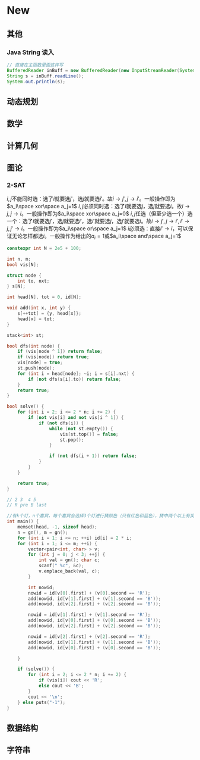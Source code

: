 # New

## 其他

### Java String 读入

```java
// 直接在主函数里面这样写
BufferedReader inBuff = new BufferedReader(new InputStreamReader(System.in));
String s = inBuff.readLine();
System.out.println(s);
```

## 动态规划

## 数学

## 计算几何

## 图论

### 2-SAT

$i,j$不能同时选：选了$i$就要选$j′$，选$j$就要选$i′$。故$i→j′,j→i′$。一般操作即为$a_i\space xor\space a_j=1$
$i,j$必须同时选：选了$i$就要选$j$，选$j$就要选$i$。故$i→j,j→i$。一般操作即为$a_i\space xor\space a_j=0$
$i,j$任选（但至少选一个）选一个：选了$i$就要选$j′$，选$j$就要选$i′$，选$i′$就要选$j$，选$j′$就要选$i$。故$i→j′,j→i′,i′→j,j′→i$。一般操作即为$a_i\space or\space a_j=1$
$i$必须选：直接$i′→i$，可以保证无论怎样都选$i$。一般操作为给出的$a_i=1$或$a_i\space and\space a_j=1$

```cpp
constexpr int N = 2e5 + 100;

int n, m;
bool vis[N];

struct node {
    int to, nxt;
} s[N];

int head[N], tot = 0, id[N];

void add(int x, int y) {
    s[++tot] = {y, head[x]};
    head[x] = tot;
}

stack<int> st;

bool dfs(int node) {
    if (vis[node ^ 1]) return false;
    if (vis[node]) return true;
    vis[node] = true;
    st.push(node);
    for (int i = head[node]; ~i; i = s[i].nxt) {
        if (not dfs(s[i].to)) return false;
    }
    return true;
}

bool solve() {
    for (int i = 2; i <= 2 * n; i += 2) {
        if (not vis[i] and not vis[i ^ 1]) {
            if (not dfs(i)) {
                while (not st.empty()) {
                    vis[st.top()] = false;
                    st.pop();
                }

                if (not dfs(i + 1)) return false;
            }
        }
    }

    return true;
}

// 2 3  4 5
// R pre B last

//有k个灯，n个嘉宾，每个嘉宾会选择3个灯进行猜颜色（只有红色和蓝色），猜中两个以上有奖，问怎么设置灯的颜色能使所有嘉宾都能得奖。
int main() {
    memset(head, -1, sizeof head);
    n = gn(), m = gn();
    for (int i = 1; i <= n; ++i) id[i] = 2 * i;
    for (int i = 1; i <= m; ++i) {
        vector<pair<int, char> > v;
        for (int j = 0; j < 3; ++j) {
            int val = gn(); char c;
            scanf(" %c", &c);
            v.emplace_back(val, c);
        }

        int nowid;
        nowid = id[v[0].first] + (v[0].second == 'R');
        add(nowid, id[v[1].first] + (v[1].second == 'B'));
        add(nowid, id[v[2].first] + (v[2].second == 'B'));

        nowid = id[v[1].first] + (v[1].second == 'R');
        add(nowid, id[v[0].first] + (v[0].second == 'B'));
        add(nowid, id[v[2].first] + (v[2].second == 'B'));

        nowid = id[v[2].first] + (v[2].second == 'R');
        add(nowid, id[v[1].first] + (v[1].second == 'B'));
        add(nowid, id[v[0].first] + (v[0].second == 'B'));

    }

    if (solve()) {
        for (int i = 2; i <= 2 * n; i += 2) {
            if (vis[i]) cout << 'R';
            else cout << 'B';
        }
        cout << '\n';
    } else puts("-1");
}
```

## 数据结构

## 字符串
